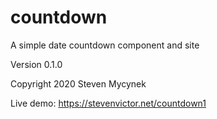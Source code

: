 # countdown

A simple date countdown component and site

Version 0.1.0

Copyright 2020 Steven Mycynek

Live demo:
https://stevenvictor.net/countdown1
